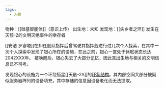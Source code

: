 ```yaml
---
tags:
  - 人物
---
```

物种：[[硅基智能体]]（意识上传）
出生地：未知
发现地：[[失乡者之环]]
发生在天骸-2的文明灭绝事件的幸存者

[[安洁 罗塞塔]]在卸任舰队指挥后曾驾驶其指挥舰进行过几次个人探索，在其中一次个人探索中发现了银心所在的设施，在此之前，银心一直处于休眠状态长达2042XXX年。
被唤醒后，银心失去了大部分记忆，因此其出生地与相关的文明信息已不可考。

发现银心的设施为一个环绕恒星[[天骸-2A]]的[环状结构](失乡者之环)。其内部空间大部分被疑似服务器阵列的设备填充，其中存储的信息因设备老化而无法提取。